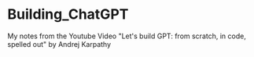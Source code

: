 # Building_ChatGPT

My notes from the Youtube Video "Let's build GPT: from scratch, in code, spelled out" by Andrej Karpathy
